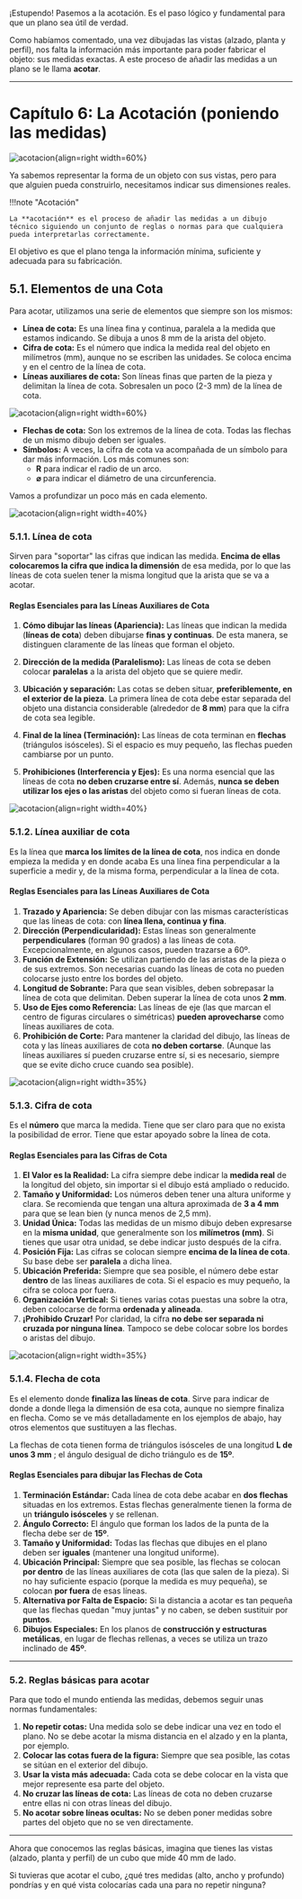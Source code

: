 ¡Estupendo! Pasemos a la acotación. Es el paso lógico y fundamental para que un plano sea útil de verdad.

Como habíamos comentado, una vez dibujadas las vistas (alzado, planta y perfil), nos falta la información más importante para poder fabricar el objeto: sus medidas exactas. A este proceso de añadir las medidas a un plano se le llama **acotar**.

***

# **Capítulo 6: La Acotación (poniendo las medidas)**

![acotacion](./media/acotacion1.png){align=right width=60%}


Ya sabemos representar la forma de un objeto con sus vistas, pero para que alguien pueda construirlo, necesitamos indicar sus dimensiones reales.

!!!note "Acotación"

    La **acotación** es el proceso de añadir las medidas a un dibujo técnico siguiendo un conjunto de reglas o normas para que cualquiera pueda interpretarlas correctamente.

El objetivo es que el plano tenga la información mínima, suficiente y adecuada para su fabricación.

## **5.1. Elementos de una Cota**


Para acotar, utilizamos una serie de elementos que siempre son los mismos:

*   **Línea de cota:** Es una línea fina y continua, paralela a la medida que estamos indicando. Se dibuja a unos 8 mm de la arista del objeto.
*   **Cifra de cota:** Es el número que indica la medida real del objeto en milímetros (mm), aunque no se escriben las unidades. Se coloca encima y en el centro de la línea de cota.
*   **Líneas auxiliares de cota:** Son líneas finas que parten de la pieza y delimitan la línea de cota. Sobresalen un poco (2-3 mm) de la línea de cota.

![acotacion](./media/acotacion2.png){align=right width=60%}


*   **Flechas de cota:** Son los extremos de la línea de cota. Todas las flechas de un mismo dibujo deben ser iguales.
*   **Símbolos:** A veces, la cifra de cota va acompañada de un símbolo para dar más información. Los más comunes son:
    *   **R** para indicar el radio de un arco.
    *   **⌀** para indicar el diámetro de una circunferencia.

Vamos a profundizar un poco más en cada elemento.

![acotacion](./media/linea_cota2.png){align=right width=40%}


### **5.1.1. Línea de cota**



Sirven para "soportar" las cifras que indican las medida. **Encima de ellas colocaremos la cifra que indica la dimensión** de esa medida, por lo que las líneas de cota suelen tener la misma longitud que la arista que se va a acotar.

#### Reglas Esenciales para las Líneas Auxiliares de Cota

1.  **Cómo dibujar las líneas (Apariencia):** Las líneas que indican la medida (**líneas de cota**) deben dibujarse **finas y continuas**. De esta manera, se distinguen claramente de las líneas que forman el objeto.

2.  **Dirección de la medida (Paralelismo):** Las líneas de cota se deben colocar **paralelas** a la arista del objeto que se quiere medir.

3.  **Ubicación y separación:** Las cotas se deben situar, **preferiblemente, en el exterior de la pieza**. La primera línea de cota debe estar separada del objeto una distancia considerable (alrededor de **8 mm**) para que la cifra de cota sea legible.

4.  **Final de la línea (Terminación):** Las líneas de cota terminan en **flechas** (triángulos isósceles). Si el espacio es muy pequeño, las flechas pueden cambiarse por un punto.

5.  **Prohibiciones (Interferencia y Ejes):** Es una norma esencial que las líneas de cota **no deben cruzarse entre sí**. Además, **nunca se deben utilizar los ejes o las aristas** del objeto como si fueran líneas de cota.

![acotacion](./media/linea_auxiliar1.png){align=right width=40%}

### **5.1.2. Línea auxiliar de cota**



Es la línea que **marca los límites de la línea de cota**, nos indica en donde empieza la medida y en donde acaba Es una línea fina perpendicular a la superficie a medir y, de la misma forma, perpendicular a la línea de cota.

#### Reglas Esenciales para las Líneas Auxiliares de Cota

1.  **Trazado y Apariencia:** Se deben dibujar con las mismas características que las líneas de cota: con **línea llena, continua y fina**.
2.  **Dirección (Perpendicularidad):** Estas líneas son generalmente **perpendiculares** (forman 90 grados) a las líneas de cota. Excepcionalmente, en algunos casos, pueden trazarse a 60º.
3.  **Función de Extensión:** Se utilizan partiendo de las aristas de la pieza o de sus extremos. Son necesarias cuando las líneas de cota no pueden colocarse justo entre los bordes del objeto.
4.  **Longitud de Sobrante:** Para que sean visibles, deben sobrepasar la línea de cota que delimitan. Deben superar la línea de cota unos **2 mm**.
5.  **Uso de Ejes como Referencia:** Las líneas de eje (las que marcan el centro de figuras circulares o simétricas) **pueden aprovecharse** como líneas auxiliares de cota.
6.  **Prohibición de Corte:** Para mantener la claridad del dibujo, las líneas de cota y las líneas auxiliares de cota **no deben cortarse**. (Aunque las líneas auxiliares sí pueden cruzarse entre sí, si es necesario, siempre que se evite dicho cruce cuando sea posible).

![acotacion](./media/cifra_cota1.png){align=right width=35%}


### **5.1.3. Cifra de cota**

Es el **número** que marca la medida. Tiene que ser claro para que no exista la posibilidad de error. Tiene que estar apoyado sobre la línea de cota.

#### Reglas Esenciales para las Cifras de Cota

1.  **El Valor es la Realidad:** La cifra siempre debe indicar la **medida real** de la longitud del objeto, sin importar si el dibujo está ampliado o reducido.
2.  **Tamaño y Uniformidad:** Los números deben tener una altura uniforme y clara. Se recomienda que tengan una altura aproximada de **3 a 4 mm** para que se lean bien (y nunca menos de 2,5 mm).
3.  **Unidad Única:** Todas las medidas de un mismo dibujo deben expresarse en la **misma unidad**, que generalmente son los **milímetros (mm)**. Si tienes que usar otra unidad, se debe indicar justo después de la cifra.
4.  **Posición Fija:** Las cifras se colocan siempre **encima de la línea de cota**. Su base debe ser **paralela** a dicha línea.
5.  **Ubicación Preferida:** Siempre que sea posible, el número debe estar **dentro** de las líneas auxiliares de cota. Si el espacio es muy pequeño, la cifra se coloca por fuera.
6.  **Organización Vertical:** Si tienes varias cotas puestas una sobre la otra, deben colocarse de forma **ordenada y alineada**.
7.  **¡Prohibido Cruzar!** Por claridad, la cifra **no debe ser separada ni cruzada por ninguna línea**. Tampoco se debe colocar sobre los bordes o aristas del dibujo.



![acotacion](./media/flecha1.png){align=right width=35%}


### **5.1.4. Flecha de cota**

Es el elemento donde **finaliza las líneas de cota**. Sirve para indicar de donde a donde llega la dimensión de esa cota, aunque no siempre finaliza en flecha. Como se ve más detalladamente en los ejemplos de abajo, hay otros elementos que sustituyen a las flechas.

La flechas de cota tienen forma de triángulos isósceles de una longitud **L de unos 3 mm** ; el ángulo desigual de dicho triángulo es de **15º**.

#### Reglas Esenciales para dibujar las Flechas de Cota

1.  **Terminación Estándar:** Cada línea de cota debe acabar en **dos flechas** situadas en los extremos. Estas flechas generalmente tienen la forma de un **triángulo isósceles** y se rellenan.
2.  **Ángulo Correcto:** El ángulo que forman los lados de la punta de la flecha debe ser de **15º**.
3.  **Tamaño y Uniformidad:** Todas las flechas que dibujes en el plano deben ser **iguales** (mantener una longitud uniforme).
4.  **Ubicación Principal:** Siempre que sea posible, las flechas se colocan **por dentro** de las líneas auxiliares de cota (las que salen de la pieza). Si no hay suficiente espacio (porque la medida es muy pequeña), se colocan **por fuera** de esas líneas.
5.  **Alternativa por Falta de Espacio:** Si la distancia a acotar es tan pequeña que las flechas quedan "muy juntas" y no caben, se deben sustituir por **puntos**.
6.  **Dibujos Especiales:** En los planos de **construcción y estructuras metálicas**, en lugar de flechas rellenas, a veces se utiliza un trazo inclinado de **45º**.

***
### **5.2. Reglas básicas para acotar**

Para que todo el mundo entienda las medidas, debemos seguir unas normas fundamentales:

1.  **No repetir cotas:** Una medida solo se debe indicar una vez en todo el plano. No se debe acotar la misma distancia en el alzado y en la planta, por ejemplo.
2.  **Colocar las cotas fuera de la figura:** Siempre que sea posible, las cotas se sitúan en el exterior del dibujo.
3.  **Usar la vista más adecuada:** Cada cota se debe colocar en la vista que mejor represente esa parte del objeto.
4.  **No cruzar las líneas de cota:** Las líneas de cota no deben cruzarse entre ellas ni con otras líneas del dibujo.
5.  **No acotar sobre líneas ocultas:** No se deben poner medidas sobre partes del objeto que no se ven directamente.

***

Ahora que conocemos las reglas básicas, imagina que tienes las vistas (alzado, planta y perfil) de un cubo que mide 40 mm de lado.

Si tuvieras que acotar el cubo, ¿qué tres medidas (alto, ancho y profundo) pondrías y en qué vista colocarías cada una para no repetir ninguna?